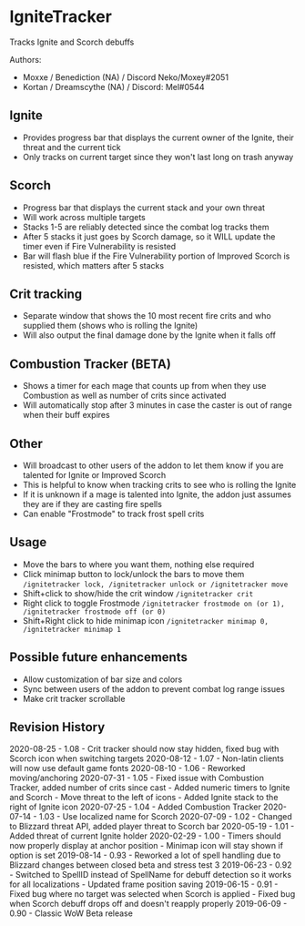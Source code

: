 # IgniteTracker
Tracks Ignite and Scorch debuffs

Authors:
- Moxxe <Summit> / Benediction (NA) / Discord Neko/Moxey#2051
- Kortan <Beyond Honor> / Dreamscythe (NA) / Discord: Mel#0544

## Ignite
- Provides progress bar that displays the current owner of the Ignite, their threat and the current tick
- Only tracks on current target since they won't last long on trash anyway

## Scorch
- Progress bar that displays the current stack and your own threat
- Will work across multiple targets
- Stacks 1-5 are reliably detected since the combat log tracks them
- After 5 stacks it just goes by Scorch damage, so it WILL update the timer even if Fire Vulnerability is resisted
- Bar will flash blue if the Fire Vulnerability portion of Improved Scorch is resisted, which matters after 5 stacks

## Crit tracking
- Separate window that shows the 10 most recent fire crits and who supplied them (shows who is rolling the Ignite)
- Will also output the final damage done by the Ignite when it falls off

## Combustion Tracker (BETA)
- Shows a timer for each mage that counts up from when they use Combustion as well as number of crits since activated
- Will automatically stop after 3 minutes in case the caster is out of range when their buff expires

## Other
- Will broadcast to other users of the addon to let them know if you are talented for Ignite or Improved Scorch
- This is helpful to know when tracking crits to see who is rolling the Ignite
- If it is unknown if a mage is talented into Ignite, the addon just assumes they are if they are casting fire spells
- Can enable "Frostmode" to track frost spell crits

## Usage
- Move the bars to where you want them, nothing else required
- Click minimap button to lock/unlock the bars to move them
  `/ignitetracker lock, /ignitetracker unlock or /ignitetracker move`
- Shift+click to show/hide the crit window
  `/ignitetracker crit`
- Right click to toggle Frostmode
  `/ignitetracker frostmode on (or 1), /ignitetracker frostmode off (or 0)`
- Shift+Right click to hide minimap icon 
  `/ignitetracker minimap 0, /ignitetracker minimap 1`

## Possible future enhancements
- Allow customization of bar size and colors
- Sync between users of the addon to prevent combat log range issues
- Make crit tracker scrollable

## Revision History
2020-08-25 - 1.08 - Crit tracker should now stay hidden, fixed bug with Scorch icon when switching targets
2020-08-12 - 1.07 - Non-latin clients will now use default game fonts
2020-08-10 - 1.06 - Reworked moving/anchoring
2020-07-31 - 1.05 - Fixed issue with Combustion Tracker, added number of crits since cast
                  - Added numeric timers to Ignite and Scorch
                  - Move threat to the left of icons
                  - Added Ignite stack to the right of Ignite icon
2020-07-25 - 1.04 - Added Combustion Tracker
2020-07-14 - 1.03 - Use localized name for Scorch
2020-07-09 - 1.02 - Changed to Blizzard threat API, added player threat to Scorch bar
2020-05-19 - 1.01 - Added threat of current Ignite holder
2020-02-29 - 1.00 - Timers should now properly display at anchor position
                  - Minimap icon will stay shown if option is set
2019-08-14 - 0.93 - Reworked a lot of spell handling due to Blizzard changes between closed beta and stress test 3
2019-06-23 - 0.92 - Switched to SpellID instead of SpellName for debuff detection so it works for all localizations
                  - Updated frame position saving
2019-06-15 - 0.91 - Fixed bug where no target was selected when Scorch is applied
                  - Fixed bug when Scorch debuff drops off and doesn't reapply properly
2019-06-09 - 0.90 - Classic WoW Beta release